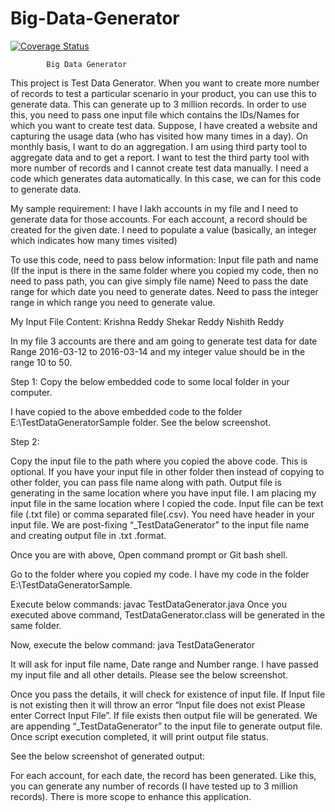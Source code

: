 # Big-Data-Generator
[![Coverage Status](https://coveralls.io/repos/github/ShekharReddy4/Big-Data-Generator/badge.svg?branch=master)](https://coveralls.io/github/ShekharReddy4/Big-Data-Generator?branch=master)

			Big Data Generator


This project is Test Data Generator. When you want to create more number of records to test a particular scenario in your product, 
you can use this to generate data. This can generate up to 3 million records. In order to use this, 
you need to pass one input file which contains the IDs/Names for which you want to create test data.
Suppose,  I have created a website and capturing the usage data (who has visited how many times in a day). 
On monthly basis, I want to do an aggregation. I am using third party tool to aggregate data and to get a report. 
I want to test the third party tool with more number of records and I cannot create test data manually. 
I need a code which generates data automatically. In this case, we can for this code to generate data.

My sample requirement:
I have l lakh accounts in my file and I need to generate data for those accounts.
For each account, a record should be created for the given date.
I need to populate a value (basically, an integer which indicates how many times visited)

To use this code, need to pass below information:
Input file path and name (If the input is there in the same folder where you copied my code, 
then no need to pass path, you can give simply file name)
Need to pass the date range for which date you need to generate dates.
Need to pass the integer range in which range you need to generate value.

My Input File Content:
Krishna Reddy
Shekar Reddy
Nishith Reddy

In my file 3 accounts are there and am going to generate test data for date Range 2016-03-12 to 2016-03-14 and 
my integer value should be in the range 10 to 50.

Step 1: 
Copy the below embedded code to some local folder in your computer.


I have copied to the above embedded code to the folder E:\TestDataGeneratorSample folder.
See the below screenshot.


Step 2:

Copy the input file to the path where you copied the above code. This is optional. 
If you have your input file in other folder then instead of copying to other folder, 
you can pass file name along with path. Output file is generating in the same location where you have input file. 
I am placing my input file in the same location where I copied the code. Input file can be text file (.txt file) or comma separated file(.csv).
You need have header in your input file. We are post-fixing “_TestDataGenerator” to the input file name and 
creating output file in .txt .format.

Once you are with above, Open command prompt or Git bash shell.

Go to the folder where you copied my code. I have my code in the folder E:\TestDataGeneratorSample.

Execute below commands:
javac TestDataGenerator.java
Once you executed above command, TestDataGenerator.class  will be generated in the same folder.

Now, execute the below command:
java TestDataGenerator

It will ask for input file name, Date range and Number range.
I have passed my input file and all other details. Please see the below screenshot.

Once you pass the details, it will check for existence of input file. 
If Input file is not existing then it will throw an error “Input file does not exist Please enter Correct Input File”. 
If file exists then output file will be generated.  We are appending “_TestDataGenerator” to the input file to generate output file. 
Once script execution completed, it will print output file status.





See the below screenshot of generated output:



For each account, for each date, the record has been generated. Like this, you can generate any number of records (I have tested up to 3 million records). There is more scope to enhance this application.
